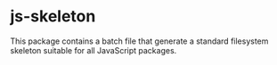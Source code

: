 # js-skeleton
This package contains a batch file that generate a standard filesystem skeleton suitable for all JavaScript packages.
